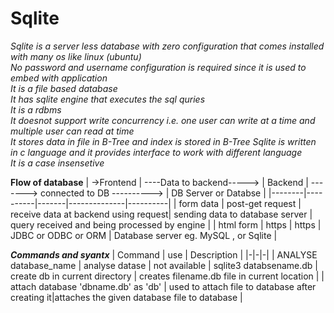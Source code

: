# Sqlite
*Sqlite is a server less database with zero configuration that comes installed with many os like linux (ubuntu)*  
*No password and username configuration is required since it is used to embed with application*  
*It is a file based database*  
*It has sqlite engine that executes the sql quries*  
*It is a rdbms*  
*It doesnot support write concurrency i.e. one user can write at a time and multiple user can read at time*   
*It stores data in file in B-Tree and index is stored in B-Tree* 
*Sqlite is written in c language and it provides interface to work with different language*  
*It is a case insensetive*


**Flow of database**
| ->Frontend | ----Data to backend-----> | Backend | -------> connected to DB ----------> | DB Server or Databse |
|--------|----------|-------|--------------|----------|
| form data | post-get request | receive data at backend using request| sending data to database server | query received and being processed by engine | 
| html form | https | https | JDBC or ODBC or ORM | Database server eg. MySQL , or Sqlite |


**_Commands and syantx_**
| Command | use | Description |
|-|-|-|
| ANALYSE database_name | analyse datase  | not available 
| sqlite3 databsename.db | create db in current directory | creates filename.db file in current location |
| attach database 'dbname.db' as 'db' | used to attach file to database after creating it|attaches the given database file to database |


